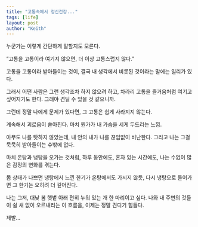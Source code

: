 ```yaml
---
title: "고통속에서 정신건강..."
tags: [life]
layout: post
author: "Keith"
---
```


누군가는 이렇게 간단하게 말할지도 모른다.

“고통을 고통이라 여기지 않으면, 더 이상 고통스럽지 않다.”

고통을 고통이라 받아들이는 것이, 결국 내 생각에서 비롯된 것이라는 말에는 일리가 있다.

그래서 어떤 사람은 그런 생각조차 하지 않으려 하고,
차라리 고통을 즐거움처럼 여기고 싶어지기도 한다.
그래야 견딜 수 있을 것 같으니까.

그런데 정말 나에게 문제가 있다면,
그 고통은 쉽게 사라지지 않는다.

계속해서 괴로움이 쏟아진다.
마치 뭔가가 내 가슴을 세게 두드리는 느낌.

아무도 나를 탓하지 않았는데,
내 안의 내가 나를 끊임없이 비난한다.
그리고 나는 그걸 묵묵히 받아들이는 수밖에 없다.

마치 온탕과 냉탕을 오가는 것처럼,
하루 동안에도,
혼자 있는 시간에도,
나는 수없이 많은 감정의 변화를 겪는다.

몸 상태가 나쁘면 냉탕에서 느낀 한기가 온탕에서도 가시지 않듯,
다시 냉탕으로 들어가면 그 한기는 오히려 더 깊어진다.

나는 그저, 대낮 봄 햇볕 아래 편히 누워 있는 개 한 마리이고 싶다.
나와 내 주변의 것들이 쉴 새 없이 오르내리는 이 흐름을,
이제는 정말 견디기 힘들다.

제발…